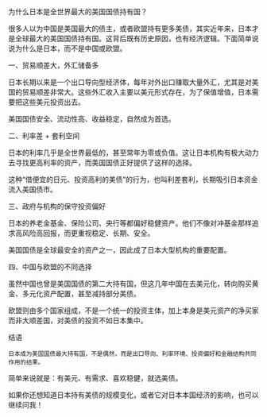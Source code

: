 为什么日本是全世界最大的美国国债持有国？

很多人以为中国是美国最大的债主，或者欧盟持有更多美债，其实近年来，日本才是全球最大的美国国债持有国。这背后既有历史原因，也有经济逻辑。下面简单说说为什么是日本，而不是中国或欧盟。

一、贸易顺差大，外汇储备多

日本长期以来是一个出口导向型经济体，每年对外出口赚取大量外汇，尤其是对美国的贸易顺差非常大。这些外汇收入主要以美元形式存在，为了保值增值，日本需要把这些美元投资出去。

美国国债安全、流动性高、收益稳定，自然成为首选。

二、利率差 + 套利空间

日本的利率几乎是全世界最低的，甚至常年为零或负值。这让日本机构有极大动力去寻找更高利率的资产，而美国国债正好提供了这样的选择。

这种“借便宜的日元、投资高利的美债”的行为，也叫利差套利，长期吸引日本资金流入美国债市。

三、政府与机构的保守投资偏好

日本的养老金基金、保险公司、央行等都偏好稳健资产。他们不像对冲基金那样追求高风险高回报，而更重视稳定、长期、安全。

美国国债是全球最安全的资产之一，因此成了日本大型机构的重要配置。

四、中国与欧盟的不同选择

虽然中国也曾是美国国债的第二大持有国，但这几年中国在去美元化，转向购买黄金、多元化资产配置，甚至减持部分美债。

欧盟则由多个国家组成，不是一个统一的投资主体，加上本身是美元资产的净买家而非大顺差国，对美债的投资不如日本集中。

结语

	日本成为美国国债最大持有国，不是偶然，而是出口导向、利率环境、投资偏好和金融结构共同作用的结果。

简单来说就是：有美元、有需求、喜欢稳健，就选美债。

如果你还想知道日本持有美债的规模变化，或者它对日本本国经济的影响，也可以继续问我！
